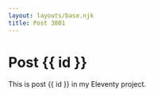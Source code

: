 ```yaml
---
layout: layouts/base.njk
title: Post 3801
---
```


# Post {{ id }}

This is post {{ id }} in my Eleventy project.
